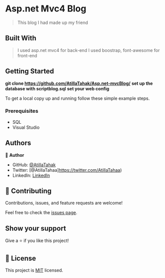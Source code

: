 
# Asp.net Mvc4 Blog

> This blog I had made up my friend 
 


## Built With

> I used asp.net mvc4 for back-end
> I used boostrap, font-awesome for front-end


## Getting Started

**git clone https://github.com/AtillaTahak/Asp.net-mvcBlog/**
**set up the database with scriptblog.sql**
**set your web config**


To get a local copy up and running follow these simple example steps.

### Prerequisites
- SQL
- Visual Studio




## Authors

👤 **Author**

- GitHub: [@AtillaTahak](https://github.com/AtillaTahak)
- Twitter: [@AtillaTahaa]https://twitter.com/AtillaTahaa)
- LinkedIn: [LinkedIn](https://www.linkedin.com/in/atilla-taha-kördüğüm-a93702186/)



## 🤝 Contributing

Contributions, issues, and feature requests are welcome!

Feel free to check the [issues page](../../issues/).

## Show your support

Give a ⭐️ if you like this project!


## 📝 License

This project is [MIT](./MIT.md) licensed.
